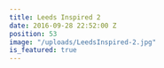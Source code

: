 ```yaml
---
title: Leeds Inspired 2
date: 2016-09-28 22:52:00 Z
position: 53
image: "/uploads/LeedsInspired-2.jpg"
is_featured: true
---
```



